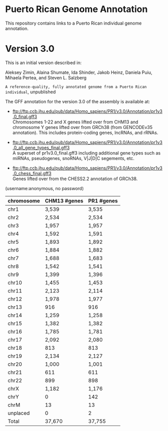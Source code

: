 # Puerto Rican Genome Annotation
This repository contains links to a Puerto Rican individual genome annotation.  

# Version 3.0
This is an initial version described in:

Aleksey Zimin, Alaina Shumate, Ida Shinder, Jakob Heinz, Daniela Puiu, Mihaela Pertea, and Steven L. Salzberg

`A reference-quality, fully annotated genome from a Puerto Rican individual`, unpublished

 The GFF annotation for the version 3.0 of the assembly is available at:

* ftp://ftp.ccb.jhu.edu/pub/data/Homo_sapiens/PR1/v3.0/Annotation/pr1v3.0_final.gff3 <br>Chromosomes 1-22 and X genes lifted over from CHM13 and chromosome Y genes lifted over from GRCh38 (from GENCODEv35 annotation). This includes protein-coding genes, lncRNAs, and rRNAs.

* ftp://ftp.ccb.jhu.edu/pub/data/Homo_sapiens/PR1/v3.0/Annotation/pr1v3.0_all_gene_types_final.gff3 <br>A superset of pr1v3.0_final.gff3 including additional gene types such as miRNAs, pseudogenes, snoRNAs, V|J|D|C segements, etc.
 
* ftp://ftp.ccb.jhu.edu/pub/data/Homo_sapiens/PR1/v3.0/Annotation/pr1v3.0_chess_final.gff3 <br>Genes lifted over from the CHESS2.2 annotation of GRCh38.

(username:anonymous, no password)

|chromosome|CHM13 #genes|PR1 #genes|
|----|----|----|
|chr1|3,539|3,535|
|chr2|2,534|2,534|
|chr3|1,957|1,957|
|chr4|1,592|1,591|
|chr5|1,893|1,892|
|chr6|1,884|1,882|
|chr7|1,688|1,683|
|chr8|1,542|1,541|
|chr9|1,399|1,396|
|chr10|1,455|1,453|
|chr11|2,123|2,114|
|chr12|1,978|1,977|
|chr13|916|916|
|chr14|1,259|1,258|
|chr15|1,382|1,382|
|chr16|1,785|1,781|
|chr17|2,092|2,080|
|chr18|813|813|
|chr19|2,134|2,127|
|chr20|1,000|1,001|
|chr21|611|611|
|chr22|899|898|
|chrX|1,182|1,176|
|chrY|0|142|
|chrM|13|13|
|unplaced|0|2|
|Total|37,670|37,755|
